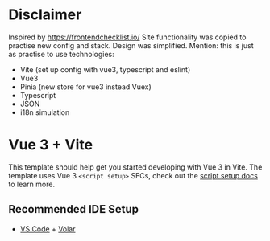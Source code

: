 # Disclaimer
Inspired by https://frontendchecklist.io/
Site functionality was copied to practise new config and stack. Design was simplified.
Mention: this is just as practise to use technologies:
 - Vite (set up config with vue3, typescript and eslint)
 - Vue3
 - Pinia (new store for vue3 instead Vuex)
 - Typescript
 - JSON
 - i18n simulation

# Vue 3 + Vite
This template should help get you started developing with Vue 3 in Vite. The template uses Vue 3 `<script setup>` SFCs, check out the [script setup docs](https://v3.vuejs.org/api/sfc-script-setup.html#sfc-script-setup) to learn more.

## Recommended IDE Setup
- [VS Code](https://code.visualstudio.com/) + [Volar](https://marketplace.visualstudio.com/items?itemName=Vue.volar)
